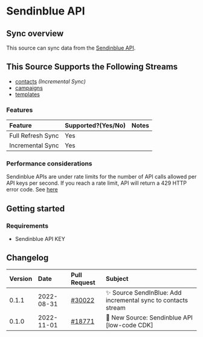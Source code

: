# Sendinblue API

## Sync overview

This source can sync data from the [Sendinblue API](https://developers.sendinblue.com/).

## This Source Supports the Following Streams

- [contacts](https://developers.brevo.com/reference/getcontacts-1) _(Incremental Sync)_
- [campaigns](https://developers.brevo.com/reference/getemailcampaigns-1)
- [templates](https://developers.brevo.com/reference/getsmtptemplates)

### Features

| Feature           | Supported?\(Yes/No\) | Notes |
| :---------------- | :------------------- | :---- |
| Full Refresh Sync | Yes                  |       |
| Incremental Sync  | Yes                  |       |

### Performance considerations

Sendinblue APIs are under rate limits for the number of API calls allowed per API keys per second. If you reach a rate limit, API will return a 429 HTTP error code. See [here](https://developers.sendinblue.com/docs/how-it-works#rate-limiting)

## Getting started

### Requirements

- Sendinblue API KEY

## Changelog

| Version | Date       | Pull Request                                              | Subject                                                       |
| :------ | :--------- | :-------------------------------------------------------- | :------------------------------------------------------------ |
| 0.1.1   | 2022-08-31 | [#30022](https://github.com/airbytehq/airbyte/pull/30022) | ✨ Source SendInBlue: Add incremental sync to contacts stream |
| 0.1.0   | 2022-11-01 | [#18771](https://github.com/airbytehq/airbyte/pull/18771) | 🎉 New Source: Sendinblue API [low-code CDK]                  |
